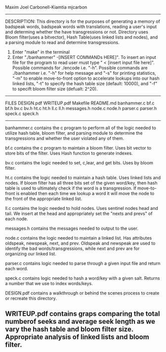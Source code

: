 Maxim Joel Carbonell-Kiamtia
mjcarbon


---------------------
DESCRIPTION: This directory is for the purposes of generating a memory of badspeak words, badspeak words with translations, reading a user's input and determing whether the have transgressions or not. Directory uses Bloom filter(uses a bitvector), Hash Table(uses linked lists and nodes), and a parsing module to read and determine transgressions. 

1. Enter "make" in the terminal
2. Enter "./banhammer" -[INSERT COMMANDs HERE]". To insert an input file for the program to read user must type " < [insert input file here]". Possible commands for ./encode i.e. "-h". Possible commands are ./banhammer i.e. "-h" for help message and "-s" for printing statistics, "-m" to enable move-to-front option to accelerate lookups into our hash linked lists, "-t" to specify the hash table size (default: 10000), and "-f" to specift bloom filter size (defualt: 2^20). 
---------------------
FILES
DESIGN.pdf
WRITEUP.pdf
Makefile
README.md
banhammer.c 
bf.c 
bf.h
bv.c
bv.h
ht.c
ht.h
ll.c
ll.h
messages.h
node.c 
node.h
parser.c
parser.h
speck.c
speck.h

-----------------------
banhammer.c contains the c program to perform all of the logic needed to utilize hash table, bloom filter, and parsing module to determine the transgressions and whether the user violated any of them.

bf.c contains the c program to maintain a bloom filter. Uses bit vector to store bits of the filter. Uses Hash function to generate indexes. 

bv.c contains the logic needed to set, c,lear, and get bits. Uses by bloom filter. 

ht.c contains the logic needed to maintain a hash table. Uses linked lists and nodes. If bloom filter has all three bits set of the given word/key, then hash table is used to ultimately check if the word is a transgression. If move-to-front is enabled then each time we lookup a word it will move the node to the front of the appropriate linked list. 

ll.c contains the logic needed to hold nodes. Uses sentinel nodes head and tail. We insert at the head and appropriately set the "nexts and prevs" of each node. 

messages.h contains the messages needed to output to the user. 

node.c contains the logic needed to maintain a linked list. Has attributes oldspeak, newspeak, next, and prev. Oldspeak and newspeak are used to identify the bad words/transgressions, while next and prev are for organizing our linked list. 

parser.c contains logic needed to parse through a given input file and return each word. 

speck.c contains logic needed to hash a word/key with a given salt. Returns a number that we use to index words/keys.

DESIGN.pdf contains a walkthrough or behind the scenes process to create or recreate this directory. 

WRITEUP.pdf contains graps comparing the total numberof seeks and average seek length as we vary the hash table and bloom filter size. Appropriate analysis of linked lists and bloom filter. 
---------------------



















